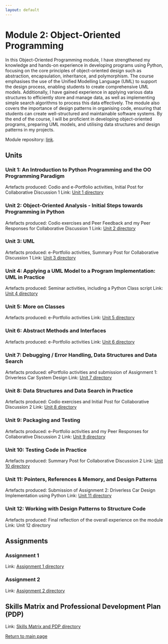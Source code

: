 ```yaml
---
layout: default
---
```


# Module 2: Object-Oriented Programming

In this Object-Oriented Programming module, I have strengthened my knowledge and hands-on experience in developing programs using Python, 
focusing on the core principles of object-oriented design such as abstraction, encapsulation, inheritance, and polymorphism. 
The course emphasises the use of the Unified Modelling Language (UML) to support the design process, enabling students to create comprehensive UML models. 
Additionally, I have gained experience in applying various data structures to efficiently store and manage data, 
as well as implementing simple search algorithms to process this data effectively. 
The module also covers the importance of design patterns in organising code, ensuring that students can create well-structured and maintainable software systems. 
By the end of the course, I will be proficient in developing object-oriented programs, preparing UML models, and utilising data structures and design patterns in my projects.

Module repository: [link](https://github.com/andaziemele/oop_module/tree/main).


## Units
### Unit 1: An Introduction to Python Programming and the OO Programming Paradigm

Artefacts produced: Codio and e-Portfolio activities, Initial Post for Collaborative Discussion 1
Link: [Unit 1 directory](https://github.com/andaziemele/oop_module/tree/main/src/Unit_1)

### Unit 2: Object-Oriented Analysis - Initial Steps towards Programming in Python

Artefacts produced: Codio exercises and Peer Feedback and my Peer Responses for Collaborative Discussion 1
Link: [Unit 2 directory](https://github.com/andaziemele/oop_module/tree/main/src/Unit_2)

### Unit 3: UML

Artefacts produced: e-Portfolio activities, Summary Post for Collaborative Discussion 1
Link: [Unit 3 directory](https://github.com/andaziemele/oop_module/tree/main/src/Unit_3)

### Unit 4: Applying a UML Model to a Program Implementation: UML in Practice

Artefacts produced: Seminar activities, including a Python Class script
Link: [Unit 4 directory](https://github.com/andaziemele/oop_module/tree/main/src/Unit_4)

### Unit 5: More on Classes

Artefacts produced: e-Portfolio activities
Link: [Unit 5 directory](https://github.com/andaziemele/oop_module/tree/main/src/Unit_5)

### Unit 6: Abstract Methods and Interfaces

Artefacts produced: e-Portfolio activities
Link: [Unit 6 directory](https://github.com/andaziemele/oop_module/tree/main/src/Unit_6)

### Unit 7: Debugging / Error Handling, Data Structures and Data Search

Artefacts produced: ePortfolio activities and submission of Assignment 1: Driverless Car System Design
Link: [Unit 7 directory](https://github.com/andaziemele/oop_module/tree/main/src/Unit_7)

### Unit 8: Data Structures and Data Search in Practice

Artefacts produced: Codio exercises and Initial Post for Collaborative Discussion 2
Link: [Unit 8 directory](https://github.com/andaziemele/oop_module/tree/main/src/Unit_8)

### Unit 9: Packaging and Testing

Artefacts produced: e-Portfolio activities and my Peer Responses for Collaborative Discussion 2
Link: [Unit 9 directory](https://github.com/andaziemele/oop_module/tree/main/src/Unit_9)

### Unit 10: Testing Code in Practice

Artefacts produced: Summary Post for Collaborative Discussion 2
Link: [Unit 10 directory](https://github.com/andaziemele/oop_module/tree/main/src/Unit_10)

### Unit 11: Pointers, References & Memory, and Design Patterns

Artefacts produced: Submission of Assignment 2: Driverless Car Design Implementation using Python
Link: [Unit 11 directory](https://github.com/andaziemele/oop_module/tree/main/src/Unit_11)

### Unit 12: Working with Design Patterns to Structure Code

Artefacts produced: Final reflection of the overall experience on the module
Link: Unit 12 directory

## Assignments

### Assignment 1
Link: [Assignment 1 directory](https://github.com/andaziemele/oop_module/tree/main/src/Unit_7/assignment_1)

### Assignment 2
Link: [Assignment 2 directory](https://github.com/andaziemele/oop_module/tree/main/src/Unit_11/assignment_2/Driverless%20Car)

## Skills Matrix and Professional Development Plan (PDP)
Link: [Skills Matrix and PDP directory](https://github.com/andaziemele/oop_module/tree/main/src/Other_artefacts)

[Return to main page](./)